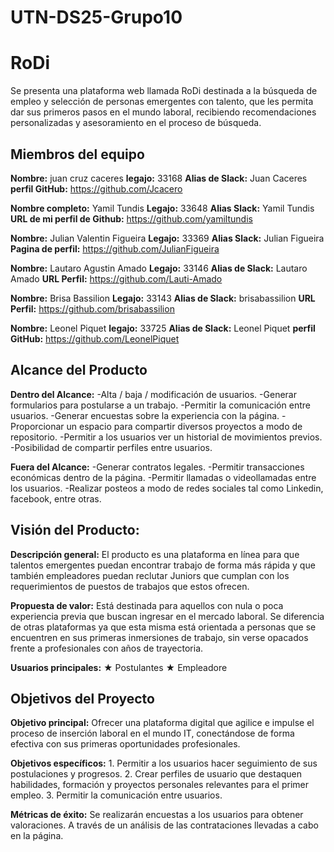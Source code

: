 # UTN-DS25-Grupo10
# RoDi

Se presenta una plataforma web llamada RoDi destinada a la búsqueda de empleo y selección de personas emergentes con talento, que les permita dar sus primeros pasos en el mundo laboral, recibiendo recomendaciones personalizadas y asesoramiento en el proceso de búsqueda.

## Miembros del equipo

**Nombre:** juan cruz caceres
**legajo:** 33168
**Alias de Slack:** Juan Caceres
**perfil GitHub:** https://github.com/Jcacero

**Nombre completo:** Yamil Tundis
**Legajo:** 33648
**Alias Slack:** Yamil Tundis
**URL de mi perfil de Github:** https://github.com/yamiltundis

**Nombre:** Julian Valentin Figueira
**Legajo:** 33369
**Alias Slack:** Julian Figueira
**Pagina de perfil:** https://github.com/JulianFigueira

**Nombre:** Lautaro Agustin Amado
**Legajo:** 33146
**Alias de Slack:** Lautaro Amado
**URL Perfil:** https://github.com/Lauti-Amado


**Nombre:** Brisa Bassilion
**Legajo:** 33143
**Alias de Slack:** brisabassilion
**URL Perfil:** https://github.com/brisabassilion

**Nombre:** Leonel Piquet
**legajo:** 33725
**Alias de Slack:** Leonel Piquet
**perfil GitHub:** https://github.com/LeonelPiquet


## Alcance del Producto

**Dentro del Alcance:**
-Alta / baja / modificación de usuarios.
-Generar formularios para postularse a un trabajo.
-Permitir la comunicación entre usuarios.
-Generar encuestas sobre la experiencia con la página.
-Proporcionar un espacio para compartir diversos proyectos a modo de repositorio.
-Permitir a los usuarios ver un historial de movimientos previos.
-Posibilidad de compartir perfiles entre usuarios.

**Fuera del Alcance:**
-Generar contratos legales.
-Permitir transacciones económicas dentro de la página.
-Permitir llamadas o videollamadas entre los usuarios.
-Realizar posteos a modo de redes sociales tal como Linkedin, facebook, entre otras.



## Visión del Producto:

**Descripción general:** El producto es una plataforma en línea para que talentos
emergentes puedan encontrar trabajo de forma más rápida y que también
empleadores puedan reclutar Juniors que cumplan con los requerimientos de
puestos de trabajos que estos ofrecen.

**Propuesta de valor:** Está destinada para aquellos con nula o poca experiencia
previa que buscan ingresar en el mercado laboral. Se diferencia de otras
plataformas ya que esta misma está orientada a personas que se encuentren
en sus primeras inmersiones de trabajo, sin verse opacados frente a
profesionales con años de trayectoria.

**Usuarios principales:**
★ Postulantes
★ Empleadore

## Objetivos del Proyecto

**Objetivo principal:** Ofrecer una plataforma digital que agilice e impulse el proceso de inserción laboral en el mundo IT, conectándose de forma efectiva con sus primeras oportunidades profesionales.

**Objetivos específicos:** 
	1. Permitir a los usuarios hacer seguimiento de sus postulaciones y progresos.
	2. Crear perfiles de usuario que destaquen habilidades, formación y proyectos personales relevantes para el primer empleo.
	3. Permitir la comunicación entre usuarios.

**Métricas de éxito:** 
	Se realizarán encuestas a los usuarios para obtener valoraciones.
	A través de un análisis de las contrataciones llevadas a cabo en la página.

